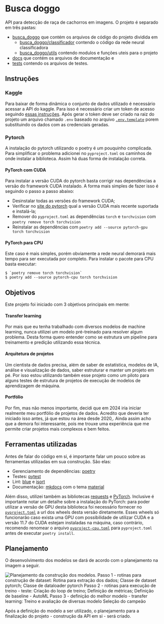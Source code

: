 # Busca doggo

API para detecção de raça de cachorros em imagens. O projeto é separado em três pastas:

- [busca_doggo](https://github.com/luis705/busca-doggo/tree/main/busca_doggo) que contém os arquivos de código do projeto dividida em
    - [busca_doggo/classificador](https://github.com/luis705/busca-doggo/tree/main/busca_doggo/classificador) contendo o código da rede neural classificadora
    - [busca_doggo/utils](https://github.com/luis705/busca-doggo/tree/main/busca_doggo/classificador/utils) contendo modulos e funções uteis para o projeto
- [docs](https://github.com/luis705/busca-doggo/tree/main/docs) que contém os arquivos de documentação e
- [tests](https://github.com/luis705/busca-doggo/tree/main/tests) contendo os arquivos de testes.

## Instruções

### Kaggle
Para baixar de forma dinâmica o conjunto de dados utilizado é necessário acessar a API do kaggle. Para isso é necessário
criar um token de acesso seguindo [essas instruções](https://www.kaggle.com/docs/api#authentication). Após gerar o token
deve ser criado na raiz do projeto um arquivo chamado `.env` baseado no arquivo [`.env.template`](.env.template) porem substituindo os
dados com as credenciais geradas.

### Pytorch
A instalação do pytorch utilizando o poetry é um pouquinho complicada. Para simplificar o problema adicionei no
`pyproject.toml` os caminhos de onde instalar a biblioteca. Assim há duas forma de instalação correta.

#### PyTorch com CUDA
Para instalar a versão CUDA do pytorch basta corrigir nas dependências a versão do framework CUDA instalado. A forma mais
simples de fazer isso é seguindo o passo a passo abaixo:
- Desinstalar todas as versões do framework CUDA;
- Verificar no [site do pytorch](https://pytorch.org/get-started/locally/) qual a versão CUDA mais
recente suportada e instalá-la;
- Remover do `pyproject.toml` as dependências `torch` e `torchvision` com `poetry remove torch torchvision`
- Reinstalar as dependências com `poetry add --source pytorch-gpu torch torchvision`

#### PyTorch para CPU
Este caso é mais simples, porém obviamente a rede neural demorará mais tempo para ser executada por completo. Para
instalar o pacote para CPU basta executar:
```
$ `poetry remove torch torchvision`
$ poetry add --source pytorch-cpu torch torchvision
```

## Objetivos
Este projeto foi iniciado com 3 objetivos principais em mente:

#### Transfer learning
Por mais que eu tenha trabalhado com diversos modelos de machine learning, nunca utilizei um modelo pré-treinado para
resolver algum problema. Desta forma quero entender como se estrutura um pipeline para treinamento e predição utilizando
essa técnica.

#### Arquitetura de projetos
Um cientista de dados precisa, além de saber de estatística, modelos de IA, análise e visualização de dados, saber
estruturar e manter um projeto em pé. Por isso estou utilizando também esse projeto como um piloto para alguns testes de
estrutura de projetos de execução de modelos de aprendizagem de máquina.

#### Portfólio
Por fim, mas não menos importante, decidi que em 2024 iria iniciar realmente meu portfólio de projetos de dados.
Acredito que deveria ter iniciado isso antes, já que estou na área desde 2020,.
Ainda assim acho que a demora foi interessante, pois me trouxe uma experiência que me permite criar projetos mais
complexos e bem feitos.

## Ferramentas utilizadas

Antes de falar do código em si, é importante falar um pouco sobre as ferramentas utilizadas em sua construção. São elas:

- Gerenciamento de dependências: [poetry](https://python-poetry.org/) 
- Testes: [pytest](https://docs.pytest.org/en/7.4.x/)
- Lint: [blue](https://blue.readthedocs.io/en/latest/) e [isort](https://pycqa.github.io/isort/)
- Documentação: [mkdocs](https://www.mkdocs.org/) com o tema [material](https://squidfunk.github.io/mkdocs-material/)

Além disso, utilizei também as bibliotecas [requests](https://requests.readthedocs.io/en/latest/) e [PyTorch](https://pytorch.org/).
Inclusive é importante notar um detalhe sobre a instalação do PyTorch: para poder utilizar a versão de GPU desta
biblioteca foi necessário fornecer no [`pyproject.toml`](https://github.com/luis705/tree/main/pyproject.toml) a url dos wheels desta versão diretamente.
Esses wheels só funcionarão caso exista uma GPU com possibilidade de utilizar CUDA e a versão 11.7 do CUDA estejam
instaladas na máquina, caso contrário, recomendo renomear o arquivo [`pyproject-cpu.toml`](https://github.com/luis705/tree/main/pyproject-cpu.toml)
para `pyproject.toml` antes de executar `poetry install`.

## Planejamento
O desenvolvimento dos modelos se dará de acordo com o planejamento na imagem a seguir.

![Planejamento da construção dos modelos. 
Passo 1 - rotinas para construção de dataset:
  Rotina para extração dos dados;
  Classe de dataset pytorch;
  Classe de dataloader pytorch
Passo 2 - rotinas para execução de treino - teste:
  Criação do loop de treino;
  Definição de métricas;
  Definição de baseline - AutoML
Passo 3 - definição do melhor modelo - transfer learning:
  Treino e avaliação de diversas modelo
  Seleção do campeão
](docs/assets/img/Planejamento.png)

Após a definição do modelo a ser utilizado, o planejamento para a finalização do projeto - construção da API em si -
será criado.